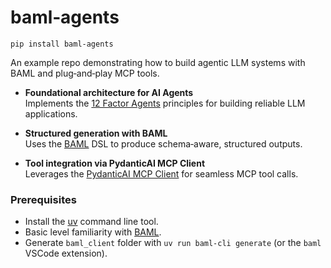 # baml‑agents

`pip install baml-agents`

An example repo demonstrating how to build agentic LLM systems with BAML and plug‑and‑play MCP tools.

- **Foundational architecture for AI Agents**  
  Implements the [12 Factor Agents](https://github.com/humanlayer/12-factor-agents) principles for building reliable LLM applications.

- **Structured generation with BAML**  
  Uses the [BAML](https://www.boundaryml.com/) DSL to produce schema‑aware, structured outputs.

- **Tool integration via PydanticAI MCP Client**  
  Leverages the [PydanticAI MCP Client](https://ai.pydantic.dev/mcp/client/) for seamless MCP tool calls.

### Prerequisites

- Install the [uv](https://docs.astral.sh/uv/getting-started/installation/) command line tool.
- Basic level familiarity with [BAML](https://www.boundaryml.com/).
- Generate `baml_client` folder with `uv run baml-cli generate` (or the `baml` VSCode extension).
